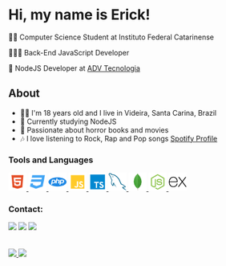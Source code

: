# Hi, my name is Erick!

👨‍🎓 Computer Science Student at Instituto Federal Catarinense

👨🏻‍💻 Back-End JavaScript Developer

💼 NodeJS Developer at [ADV Tecnologia](https://www.advtecnologia.com.br/)


## About
- 👦🏻 I'm 18 years old and I live in Videira, Santa Carina, Brazil
- 🌱 Currently studying NodeJS
- 🧟 Passionate about horror books and movies
- 🎶 I love listening to Rock, Rap and Pop songs [Spotify Profile](https://open.spotify.com/user/yh5qrz32hhwt9d4wu5rmtnub5?si=da805ebeef884af5)

 
 ### Tools and Languages
<div>
  <a href="https://developer.mozilla.org/pt-BR/docs/Web/HTML" target="_blank">
		<img height="36" title="HTML" src="https://raw.githubusercontent.com/PKief/vscode-material-icon-theme/main/icons/html.svg">
	</a>
	<a href="https://developer.mozilla.org/pt-BR/docs/Web/CSS" target="_blank">
		<img height="36" title="CSS" src="https://raw.githubusercontent.com/PKief/vscode-material-icon-theme/main/icons/css.svg">
	</a>
 <a href="https://www.php.net" target="_blank">
		<img height="36" title="PHP" src="https://raw.githubusercontent.com/PKief/vscode-material-icon-theme/main/icons/php.svg">
	</a>
 </a>
	<a href="https://developer.mozilla.org/pt-BR/docs/Web/JavaScript" target="_blank">
		<img height="36" title="JavaScript" src="https://raw.githubusercontent.com/PKief/vscode-material-icon-theme/main/icons/javascript.svg">
	</a>
	<a href="https://www.typescriptlang.org" target="_blank">
		<img height="36" title="TypeScript" src="https://raw.githubusercontent.com/PKief/vscode-material-icon-theme/main/icons/typescript.svg">
	</a>
 </a>
	<a href="https://www.mysql.com" target="_blank">
		<img height="36" title="MySQL" src="https://raw.githubusercontent.com/devicons/devicon/9c6bfdb9783cdfe1018666ed76adcfd3eab6fad6/icons/mysql/mysql-original.svg">
	</a>
	<a href="https://www.mongodb.com" target="_blank">
		<img height="36" title="MongoDB" src="https://raw.githubusercontent.com/devicons/devicon/9c6bfdb9783cdfe1018666ed76adcfd3eab6fad6/icons/mongodb/mongodb-original.svg">
	</a>
</a>
	<a href="https://nodejs.org" target="_blank">
		<img height="36" title="Node.js" src="https://raw.githubusercontent.com/PKief/vscode-material-icon-theme/main/icons/nodejs.svg">
	</a>
	<a href="https://expressjs.com" target="_blank">
		<img height="36" title="Express" src="https://raw.githubusercontent.com/devicons/devicon/9c6bfdb9783cdfe1018666ed76adcfd3eab6fad6/icons/express/express-original.svg">
	</a>
</div>

### Contact:
<div> 
  <a href="https://instagram.com/erickscur" target="_blank"><img src="https://img.shields.io/badge/-Instagram-%23E4405F?style=for-the-badge&logo=instagram&logoColor=white" target="_blank"></a>
  <a href = "mailto:erickscur@gmail.com"><img src="https://img.shields.io/badge/-Gmail-%23333?style=for-the-badge&logo=gmail&logoColor=white" target="_blank"></a>
  <a href="https://www.linkedin.com/in/erick-scur-1044a5191/" target="_blank"><img src="https://img.shields.io/badge/-LinkedIn-%230077B5?style=for-the-badge&logo=linkedin&logoColor=white" target="_blank"></a> 
 </div>
 <br> <br>
<div>
  <a href="https://github.com/erickscur">
  <img height="180em" src="https://github-readme-stats.vercel.app/api?username=erickscur&show_icons=true&theme=dracula&include_all_commits=true&count_private=true"/>
  <img height="180em" src="https://github-readme-stats.vercel.app/api/top-langs/?username=erickscur&layout=compact&langs_count=7&theme=dracula"/>
</div>

                                                                                     

